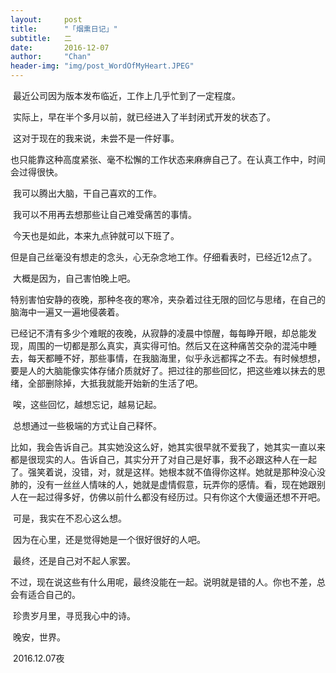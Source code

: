 ```yaml
---
layout:     post
title:      "「烟熏日记」"
subtitle:   二
date:       2016-12-07
author:     "Chan"
header-img: "img/post_WordOfMyHeart.JPEG"
---
```


​	最近公司因为版本发布临近，工作上几乎忙到了一定程度。

​	实际上，早在半个多月以前，就已经进入了半封闭式开发的状态了。

​	这对于现在的我来说，未尝不是一件好事。

​	也只能靠这种高度紧张、毫不松懈的工作状态来麻痹自己了。在认真工作中，时间会过得很快。

​	我可以腾出大脑，干自己喜欢的工作。

​	我可以不用再去想那些让自己难受痛苦的事情。

​	今天也是如此，本来九点钟就可以下班了。

​	但是自己丝毫没有想走的念头，心无杂念地工作。仔细看表时，已经近12点了。

​	大概是因为，自己害怕晚上吧。

​	特别害怕安静的夜晚，那种冬夜的寒冷，夹杂着过往无限的回忆与思绪，在自己的脑海中一遍又一遍地侵袭着。

​	已经记不清有多少个难眠的夜晚，从寂静的凌晨中惊醒，每每睁开眼，却总能发现，周围的一切都是那么真实，真实得可怕。然后又在这种痛苦交杂的混沌中睡去，每天都睡不好，那些事情，在我脑海里，似乎永远都挥之不去。有时候想想，要是人的大脑能像实体存储介质就好了。把过往的那些回忆，把这些难以抹去的思绪，全部删除掉，大抵我就能开始新的生活了吧。

​	唉，这些回忆，越想忘记，越易记起。

​	总想通过一些极端的方式让自己释怀。

​	比如，我会告诉自己。其实她没这么好，她其实很早就不爱我了，她其实一直以来都是很现实的人。告诉自己，其实分开了对自己是好事，我不必跟这种人在一起了。强笑着说，没错，对，就是这样。她根本就不值得你这样。她就是那种没心没肺的，没有一丝丝人情味的人，她就是虚情假意，玩弄你的感情。看，现在她跟别人在一起过得多好，仿佛以前什么都没有经历过。只有你这个大傻逼还想不开吧。

​	可是，我实在不忍心这么想。

​	因为在心里，还是觉得她是一个很好很好的人吧。

​	最终，还是自己对不起人家罢。

​	不过，现在说这些有什么用呢，最终没能在一起。说明就是错的人。你也不差，总会有适合自己的。

​	珍贵岁月里，寻觅我心中的诗。

​	晚安，世界。

​	2016.12.07夜
